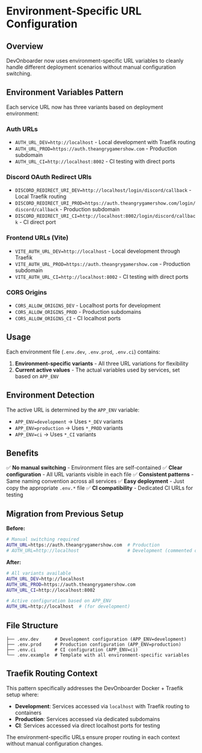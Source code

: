 # Environment-Specific URL Configuration

## Overview

DevOnboarder now uses environment-specific URL variables to cleanly handle different deployment scenarios without manual configuration switching.

## Environment Variables Pattern

Each service URL now has three variants based on deployment environment:

### Auth URLs

- `AUTH_URL_DEV=http://localhost` - Local development with Traefik routing
- `AUTH_URL_PROD=https://auth.theangrygamershow.com` - Production subdomain
- `AUTH_URL_CI=http://localhost:8002` - CI testing with direct ports

### Discord OAuth Redirect URIs

- `DISCORD_REDIRECT_URI_DEV=http://localhost/login/discord/callback` - Local Traefik routing
- `DISCORD_REDIRECT_URI_PROD=https://auth.theangrygamershow.com/login/discord/callback` - Production subdomain
- `DISCORD_REDIRECT_URI_CI=http://localhost:8002/login/discord/callback` - CI direct port

### Frontend URLs (Vite)

- `VITE_AUTH_URL_DEV=http://localhost` - Local development through Traefik
- `VITE_AUTH_URL_PROD=https://auth.theangrygamershow.com` - Production subdomain
- `VITE_AUTH_URL_CI=http://localhost:8002` - CI testing with direct ports

### CORS Origins

- `CORS_ALLOW_ORIGINS_DEV` - Localhost ports for development
- `CORS_ALLOW_ORIGINS_PROD` - Production subdomains
- `CORS_ALLOW_ORIGINS_CI` - CI localhost ports

## Usage

Each environment file (`.env.dev`, `.env.prod`, `.env.ci`) contains:

1. **Environment-specific variants** - All three URL variations for flexibility
2. **Current active values** - The actual variables used by services, set based on `APP_ENV`

## Environment Detection

The active URL is determined by the `APP_ENV` variable:

- `APP_ENV=development` → Uses `*_DEV` variants
- `APP_ENV=production` → Uses `*_PROD` variants
- `APP_ENV=ci` → Uses `*_CI` variants

## Benefits

✅ **No manual switching** - Environment files are self-contained
✅ **Clear configuration** - All URL variants visible in each file
✅ **Consistent patterns** - Same naming convention across all services
✅ **Easy deployment** - Just copy the appropriate `.env.*` file
✅ **CI compatibility** - Dedicated CI URLs for testing

## Migration from Previous Setup

**Before:**

```bash
# Manual switching required
AUTH_URL=https://auth.theangrygamershow.com  # Production
# AUTH_URL=http://localhost                  # Development (commented out)
```

**After:**

```bash
# All variants available
AUTH_URL_DEV=http://localhost
AUTH_URL_PROD=https://auth.theangrygamershow.com
AUTH_URL_CI=http://localhost:8002

# Active configuration based on APP_ENV
AUTH_URL=http://localhost  # (for development)
```

## File Structure

```text
├── .env.dev      # Development configuration (APP_ENV=development)
├── .env.prod     # Production configuration (APP_ENV=production)
├── .env.ci       # CI configuration (APP_ENV=ci)
└── .env.example  # Template with all environment-specific variables
```

## Traefik Routing Context

This pattern specifically addresses the DevOnboarder Docker + Traefik setup where:

- **Development**: Services accessed via `localhost` with Traefik routing to containers
- **Production**: Services accessed via dedicated subdomains
- **CI**: Services accessed via direct localhost ports for testing

The environment-specific URLs ensure proper routing in each context without manual configuration changes.
